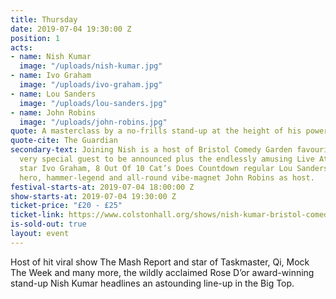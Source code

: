 ```yaml
---
title: Thursday
date: 2019-07-04 19:30:00 Z
position: 1
acts:
- name: Nish Kumar
  image: "/uploads/nish-kumar.jpg"
- name: Ivo Graham
  image: "/uploads/ivo-graham.jpg"
- name: Lou Sanders
  image: "/uploads/lou-sanders.jpg"
- name: John Robins
  image: "/uploads/john-robins.jpg"
quote: A masterclass by a no-frills stand-up at the height of his powers
quote-cite: The Guardian
secondary-text: Joining Nish is a host of Bristol Comedy Garden favourites with a
  very special guest to be announced plus the endlessly amusing Live At The Apollo
  star Ivo Graham, 8 Out Of 10 Cat’s Does Countdown regular Lou Sanders and podcast
  hero, hammer-legend and all-round vibe-magnet John Robins as host.
festival-starts-at: 2019-07-04 18:00:00 Z
show-starts-at: 2019-07-04 19:30:00 Z
ticket-price: "£20 - £25"
ticket-link: https://www.colstonhall.org/shows/nish-kumar-bristol-comedy-garden-2019/
is-sold-out: true
layout: event
---
```


Host of hit viral show The Mash Report and star of Taskmaster, Qi, Mock The Week and many more, the wildly acclaimed Rose D’or award-winning stand-up Nish Kumar headlines an astounding line-up in the Big Top.